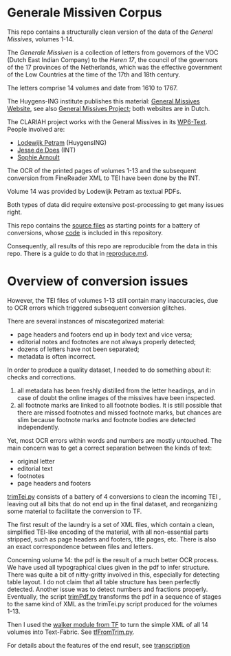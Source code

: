 # Generale Missiven Corpus

This repo contains a structurally clean version of the data of the *General Missives*, volumes 1-14.

The *Generale Missiven* is a collection of letters from governors of the
VOC (Dutch East Indian Company) to
the *Heren 17*, the council of the governors of the 17 provinces of the Netherlands,
which was the effective
government of the Low Countries at the time of the 17th and 18th century.

The letters comprise 14 volumes and date from 1610 to 1767.

The Huygens-ING institute publishes this material:
[General Missives Website](http://resources.huygens.knaw.nl/retroboeken/generalemissiven/#page=0&accessor=toc&view=homePane),
see also
[General Missives Project](http://resources.huygens.knaw.nl/vocgeneralemissiven);
both websites are in Dutch.

The CLARIAH project works with the General Missives in its
[WP6-Text](https://www.clariah.nl/en/work-packages/focus-areas/text?layout=blog).
People involved are:

* [Lodewijk Petram](https://www.lodewijkpetram.nl) (HuygensING)
* [Jesse de Does](https://www.researchgate.net/profile/Jesse_De_Does) (INT)
* [Sophie Arnoult](http://www.illc.uva.nl/People/person/3601/Ir-Sophie-Arnoult)

The OCR of the printed pages of volumes 1-13
and the subsequent conversion from FineReader XML to TEI have been done by the INT.

Volume 14 was provided by Lodewijk Petram as textual PDFs.

Both types of data did require extensive post-processing to get many issues right.

This repo contains the
[source files](https://github.com/CLARIAH/wp6-missieven/tree/master/source)
as starting points for a battery of conversions, whose
[code](https://github.com/CLARIAH/wp6-missieven/tree/master/programs)
is included in this repository.

Consequently, all results of this repo are reproducible from the data in this repo.
There is a guide to do that in 
[reproduce.md](https://github.com/CLARIAH/wp6-missieven/tree/master/docs/reproduce.md).

# Overview of conversion issues

However, the TEI files of volumes 1-13 still contain many inaccuracies,
due to OCR errors which triggered subsequent conversion glitches.

There are several instances of miscategorized material:

*   page headers and footers end up in body text and vice versa;
*   editorial notes and footnotes are not always properly detected;
*   dozens of letters have not been separated;
*   metadata is often incorrect.

In order to produce a quality dataset, I needed to do something about it:
checks and corrections.

1.  all metadata has been freshly distilled from the letter headings,
    and in case of doubt the online images of the missives have been inspected.
2.  all footnote marks are linked to all footnote bodies.
    It is still possible that there are missed footnotes and missed footnote marks,
    but chances are slim because footnote marks and footnote bodies are detected
    independently.

Yet, most OCR errors within words and numbers are mostly untouched.
The main concern was to get a correct separation between the kinds of text:

* original letter
* editorial text
* footnotes
* page headers and footers

[trimTei.py](https://github.com/CLARIAH/wp6-missieven/blob/master/programs/trimTei.py)
consists of a battery of 4 conversions to clean the incoming TEI ,
leaving out all bits that do not end up in the final dataset,
and reorganizing some material to facilitate the conversion to TF.

The first result of the laundry is a set of XML files, which contain a clean, simplified TEI-like
encoding of the material, with all non-essential parts stripped, such as page headers and footers,
title pages, etc.
There is also an exact correspondence between files and letters.

Concerning volume 14: the pdf is the result of a much better OCR process.
We have used all typographical clues given in the pdf to infer structure.
There was quite a bit of nitty-gritty involved in this, especially for detecting table layout.
I do not claim that all table structure has been perfectly detected.
Another issue was to detect numbers and fractions properly.
Eventually, the script
[trimPdf.py](https://github.com/CLARIAH/wp6-missieven/blob/master/programs/trimPdf.py)
transforms the pdf in a sequence of stages to the same kind of XML as the trimTei.py script produced
for the volumes 1-13.

Then I used the
[walker module from TF](https://annotation.github.io/text-fabric/tf/convert/walker.html)
to turn the simple XML of all 14 volumes into Text-Fabric.
See
[tfFromTrim.py](https://github.com/CLARIAH/wp6-missieven/blob/master/programs/tfFromTrim.py).

For details about the features of the end result, see 
[transcription](docs/transcription.md)
